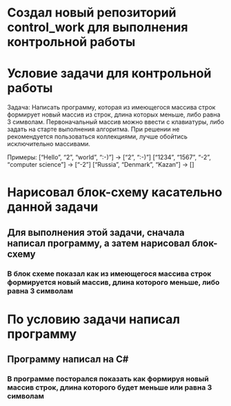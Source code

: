 # Создал новый репозиторий control_work для выполнения контрольной работы

# Условие задачи для контрольной работы

Задача: Написать программу, которая из имеющегося массива строк формирует новый массив из строк, длина которых меньше, либо равна 3 символам. Первоначальный массив можно ввести с клавиатуры, либо задать на старте выполнения алгоритма. При решении не рекомендуется пользоваться коллекциями, лучше обойтись исключительно массивами.

Примеры:
[“Hello”, “2”, “world”, “:-)”] → [“2”, “:-)”]
[“1234”, “1567”, “-2”, “computer science”] → [“-2”]
[“Russia”, “Denmark”, “Kazan”] → []

# Нарисовал блок-схему касательно данной задачи

## Для выполнения этой задачи, сначала написал программу, а затем нарисовал блок-схему
### В блок схеме показал как из имеющегося массива строк формируется новый массив, длина которого меньше, либо равна 3 символам

# По условию задачи написал программу 

## Программу написал на C#
### В программе посторался показать как формируя новый массив строк, длина которого будет меньше или равна 3 символам